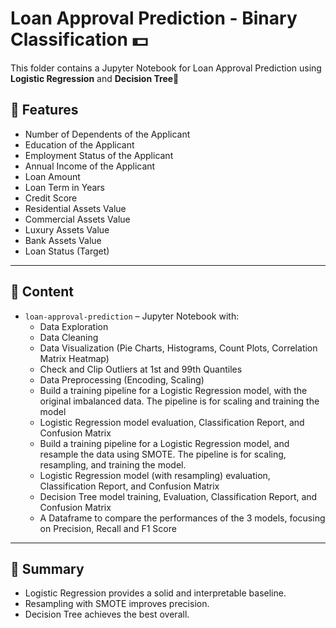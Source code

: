 # Loan Approval Prediction - Binary Classification 💵

This folder contains a Jupyter Notebook for Loan Approval Prediction using **Logistic Regression** and **Decision Tree**🔎

## 🧩 Features
- Number of Dependents of the Applicant
- Education of the Applicant
- Employment Status of the Applicant
- Annual Income of the Applicant
- Loan Amount
- Loan Term in Years
- Credit Score
- Residential Assets Value
- Commercial Assets Value
- Luxury Assets Value
- Bank Assets Value
- Loan Status (Target)

---

## 📓 Content
- `loan-approval-prediction` – Jupyter Notebook with:
  - Data Exploration  
  - Data Cleaning 
  - Data Visualization (Pie Charts, Histograms, Count Plots, Correlation Matrix Heatmap)
  - Check and Clip Outliers at 1st and 99th Quantiles
  - Data Preprocessing (Encoding, Scaling)
  - Build a training pipeline for a Logistic Regression model, with the original imbalanced data. The pipeline is for scaling and training the model
  - Logistic Regression model evaluation, Classification Report, and Confusion Matrix
  - Build a training pipeline for a Logistic Regression model, and resample the data using SMOTE. The pipeline is for scaling, resampling, and training the model.
  - Logistic Regression model (with resampling) evaluation, Classification Report, and Confusion Matrix
  - Decision Tree model training, Evaluation, Classification Report, and Confusion Matrix
  - A Dataframe to compare the performances of the 3 models, focusing on Precision, Recall and F1 Score
---
## 🚀 Summary
- Logistic Regression provides a solid and interpretable baseline.
- Resampling with SMOTE improves precision.
- Decision Tree achieves the best overall.


